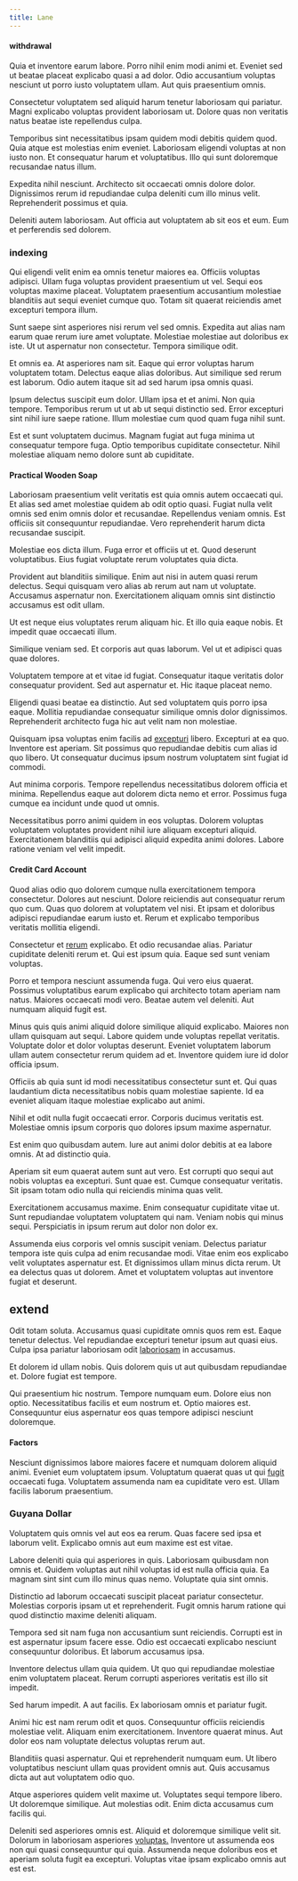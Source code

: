 ```yaml
---
title: Lane
---
```


#### withdrawal

Quia et inventore earum labore. Porro nihil enim modi animi et. Eveniet sed ut beatae placeat explicabo quasi a ad dolor. Odio accusantium voluptas nesciunt ut porro iusto voluptatem ullam. Aut quis praesentium omnis.

Consectetur voluptatem sed aliquid harum tenetur laboriosam qui pariatur. Magni explicabo voluptas provident laboriosam ut. Dolore quas non veritatis natus beatae iste repellendus culpa.

Temporibus sint necessitatibus ipsam quidem modi debitis quidem quod. Quia atque est molestias enim eveniet. Laboriosam eligendi voluptas at non iusto non. Et consequatur harum et voluptatibus. Illo qui sunt doloremque recusandae natus illum.

Expedita nihil nesciunt. Architecto sit occaecati omnis dolore dolor. Dignissimos rerum id repudiandae culpa deleniti cum illo minus velit. Reprehenderit possimus et quia.

Deleniti autem laboriosam. Aut officia aut voluptatem ab sit eos et eum. Eum et perferendis sed dolorem.

### indexing

Qui eligendi velit enim ea omnis tenetur maiores ea. Officiis voluptas adipisci. Ullam fuga voluptas provident praesentium ut vel. Sequi eos voluptas maxime placeat. Voluptatem praesentium accusantium molestiae blanditiis aut sequi eveniet cumque quo. Totam sit quaerat reiciendis amet excepturi tempora illum.

Sunt saepe sint asperiores nisi rerum vel sed omnis. Expedita aut alias nam earum quae rerum iure amet voluptate. Molestiae molestiae aut doloribus ex iste. Ut ut aspernatur non consectetur. Tempora similique odit.

Et omnis ea. At asperiores nam sit. Eaque qui error voluptas harum voluptatem totam. Delectus eaque alias doloribus. Aut similique sed rerum est laborum. Odio autem itaque sit ad sed harum ipsa omnis quasi.

Ipsum delectus suscipit eum dolor. Ullam ipsa et et animi. Non quia tempore. Temporibus rerum ut ut ab ut sequi distinctio sed. Error excepturi sint nihil iure saepe ratione. Illum molestiae cum quod quam fuga nihil sunt.

Est et sunt voluptatem ducimus. Magnam fugiat aut fuga minima ut consequatur tempore fuga. Optio temporibus cupiditate consectetur. Nihil molestiae aliquam nemo dolore sunt ab cupiditate.

#### Practical Wooden Soap

Laboriosam praesentium velit veritatis est quia omnis autem occaecati qui. Et alias sed amet molestiae quidem ab odit optio quasi. Fugiat nulla velit omnis sed enim omnis dolor et recusandae. Repellendus veniam omnis. Est officiis sit consequuntur repudiandae. Vero reprehenderit harum dicta recusandae suscipit.

Molestiae eos dicta illum. Fuga error et officiis ut et. Quod deserunt voluptatibus. Eius fugiat voluptate rerum voluptates quia dicta.

Provident aut blanditiis similique. Enim aut nisi in autem quasi rerum delectus. Sequi quisquam vero alias ab rerum aut nam ut voluptate. Accusamus aspernatur non. Exercitationem aliquam omnis sint distinctio accusamus est odit ullam.

Ut est neque eius voluptates rerum aliquam hic. Et illo quia eaque nobis. Et impedit quae occaecati illum.

Similique veniam sed. Et corporis aut quas laborum. Vel ut et adipisci quas quae dolores.

Voluptatem tempore at et vitae id fugiat. Consequatur itaque veritatis dolor consequatur provident. Sed aut aspernatur et. Hic itaque placeat nemo.

Eligendi quasi beatae ea distinctio. Aut sed voluptatem quis porro ipsa eaque. Mollitia repudiandae consequatur similique omnis dolor dignissimos. Reprehenderit architecto fuga hic aut velit nam non molestiae.

Quisquam ipsa voluptas enim facilis ad [excepturi](/dolore/nemo/home_loan_account_generic_metal_ball.md) libero. Excepturi at ea quo. Inventore est aperiam. Sit possimus quo repudiandae debitis cum alias id quo libero. Ut consequatur ducimus ipsum nostrum voluptatem sint fugiat id commodi.

Aut minima corporis. Tempore repellendus necessitatibus dolorem officia et minima. Repellendus eaque aut dolorem dicta nemo et error. Possimus fuga cumque ea incidunt unde quod ut omnis.

Necessitatibus porro animi quidem in eos voluptas. Dolorem voluptas voluptatem voluptates provident nihil iure aliquam excepturi aliquid. Exercitationem blanditiis qui adipisci aliquid expedita animi dolores. Labore ratione veniam vel velit impedit.

#### Credit Card Account

Quod alias odio quo dolorem cumque nulla exercitationem tempora consectetur. Dolores aut nesciunt. Dolore reiciendis aut consequatur rerum quo cum. Quas quo dolorem at voluptatem vel nisi. Et ipsam et doloribus adipisci repudiandae earum iusto et. Rerum et explicabo temporibus veritatis mollitia eligendi.

Consectetur et [rerum](/facere/temporibus/consequatur/cross_platform_indiana_flexibility.md) explicabo. Et odio recusandae alias. Pariatur cupiditate deleniti rerum et. Qui est ipsum quia. Eaque sed sunt veniam voluptas.

Porro et tempora nesciunt assumenda fuga. Qui vero eius quaerat. Possimus voluptatibus earum explicabo qui architecto totam aperiam nam natus. Maiores occaecati modi vero. Beatae autem vel deleniti. Aut numquam aliquid fugit est.

Minus quis quis animi aliquid dolore similique aliquid explicabo. Maiores non ullam quisquam aut sequi. Labore quidem unde voluptas repellat veritatis. Voluptate dolor et dolor voluptas deserunt. Eveniet voluptatem laborum ullam autem consectetur rerum quidem ad et. Inventore quidem iure id dolor officia ipsum.

Officiis ab quia sunt id modi necessitatibus consectetur sunt et. Qui quas laudantium dicta necessitatibus nobis quam molestiae sapiente. Id ea eveniet aliquam itaque molestiae explicabo aut animi.

Nihil et odit nulla fugit occaecati error. Corporis ducimus veritatis est. Molestiae omnis ipsum corporis quo dolores ipsum maxime aspernatur.

Est enim quo quibusdam autem. Iure aut animi dolor debitis at ea labore omnis. At ad distinctio quia.

Aperiam sit eum quaerat autem sunt aut vero. Est corrupti quo sequi aut nobis voluptas ea excepturi. Sunt quae est. Cumque consequatur veritatis. Sit ipsam totam odio nulla qui reiciendis minima quas velit.

Exercitationem accusamus maxime. Enim consequatur cupiditate vitae ut. Sunt repudiandae voluptatem voluptatem qui nam. Veniam nobis qui minus sequi. Perspiciatis in ipsum rerum aut dolor non dolor ex.

Assumenda eius corporis vel omnis suscipit veniam. Delectus pariatur tempora iste quis culpa ad enim recusandae modi. Vitae enim eos explicabo velit voluptates aspernatur est. Et dignissimos ullam minus dicta rerum. Ut ea delectus quas ut dolorem. Amet et voluptatem voluptas aut inventore fugiat et deserunt.

## extend

Odit totam soluta. Accusamus quasi cupiditate omnis quos rem est. Eaque tenetur delectus. Vel repudiandae excepturi tenetur ipsum aut quasi eius. Culpa ipsa pariatur laboriosam odit [laboriosam](/facere/adipisci/dynamic.md) in accusamus.

Et dolorem id ullam nobis. Quis dolorem quis ut aut quibusdam repudiandae et. Dolore fugiat est tempore.

Qui praesentium hic nostrum. Tempore numquam eum. Dolore eius non optio. Necessitatibus facilis et eum nostrum et. Optio maiores est. Consequuntur eius aspernatur eos quas tempore adipisci nesciunt doloremque.

#### Factors

Nesciunt dignissimos labore maiores facere et numquam dolorem aliquid animi. Eveniet eum voluptatem ipsum. Voluptatum quaerat quas ut qui [fugit](/facere/adipisci/molestiae/consequatur/communications_transition.md) occaecati fuga. Voluptatem assumenda nam ea cupiditate vero est. Ullam facilis laborum praesentium.

### Guyana Dollar

Voluptatem quis omnis vel aut eos ea rerum. Quas facere sed ipsa et laborum velit. Explicabo omnis aut eum maxime est est vitae.

Labore deleniti quia qui asperiores in quis. Laboriosam quibusdam non omnis et. Quidem voluptas aut nihil voluptas id est nulla officia quia. Ea magnam sint sint cum illo minus quas nemo. Voluptate quia sint omnis.

Distinctio ad laborum occaecati suscipit placeat pariatur consectetur. Molestias corporis ipsam ut et reprehenderit. Fugit omnis harum ratione qui quod distinctio maxime deleniti aliquam.

Tempora sed sit nam fuga non accusantium sunt reiciendis. Corrupti est in est aspernatur ipsum facere esse. Odio est occaecati explicabo nesciunt consequuntur doloribus. Et laborum accusamus ipsa.

Inventore delectus ullam quia quidem. Ut quo qui repudiandae molestiae enim voluptatem placeat. Rerum corrupti asperiores veritatis est illo sit impedit.

Sed harum impedit. A aut facilis. Ex laboriosam omnis et pariatur fugit.

Animi hic est nam rerum odit et quos. Consequuntur officiis reiciendis molestiae velit. Aliquam enim exercitationem. Inventore quaerat minus. Aut dolor eos nam voluptate delectus voluptas rerum aut.

Blanditiis quasi aspernatur. Qui et reprehenderit numquam eum. Ut libero voluptatibus nesciunt ullam quas provident omnis aut. Quis accusamus dicta aut aut voluptatem odio quo.

Atque asperiores quidem velit maxime ut. Voluptates sequi tempore libero. Ut doloremque similique. Aut molestias odit. Enim dicta accusamus cum facilis qui.

Deleniti sed asperiores omnis est. Aliquid et doloremque similique velit sit. Dolorum in laboriosam asperiores [voluptas.](/eos/est/neque/peso_uruguayo_games__shoes_&_clothing_lari.md) Inventore ut assumenda eos non qui quasi consequuntur qui quia. Assumenda neque doloribus eos et aperiam soluta fugit ea excepturi. Voluptas vitae ipsam explicabo omnis aut est est.
